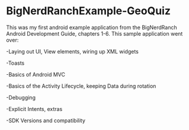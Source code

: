 # BigNerdRanchExample-GeoQuiz

This was my first android example application from the BigNerdRanch Android Development Guide, chapters 1-6. This sample application went over:

-Laying out UI, View elements, wiring up XML widgets

-Toasts

-Basics of Android MVC

-Basics of the Activity Lifecycle, keeping Data during rotation

-Debugging

-Explicit Intents, extras

-SDK Versions and compatibility

